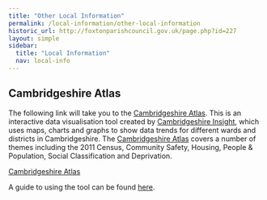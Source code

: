 ```yaml
---
title: "Other Local Information"
permalink: /local-information/other-local-information
historic_url: http://foxtonparishcouncil.gov.uk/page.php?id=227
layout: simple
sidebar:
  title: "Local Information"
  nav: local-info
---
```


## Cambridgeshire Atlas

The following link will take you to the [Cambridgeshire Atlas]. This is an interactive data visualisation tool created by [Cambridgeshire Insight], which uses maps, charts and graphs to show data trends for different wards and districts in Cambridgeshire. The [Cambridgeshire Atlas] covers a number of themes including the 2011 Census, Community Safety, Housing, People & Population, Social Classification and Deprivation. 

[Cambridgeshire Atlas]

A guide to using the tool can be found [here][Cambridgeshire Atlas Help].


[Cambridgeshire Atlas]: http://atlas.cambridgeshire.gov.uk/Profiles/WardProfiles/atlas.html
[Cambridgeshire Insight]: http://www.cambridgeshireinsight.org.uk/
[Cambridgeshire Atlas Help]: http://www.cambridgeshireinsight.org.uk/interactive-maps